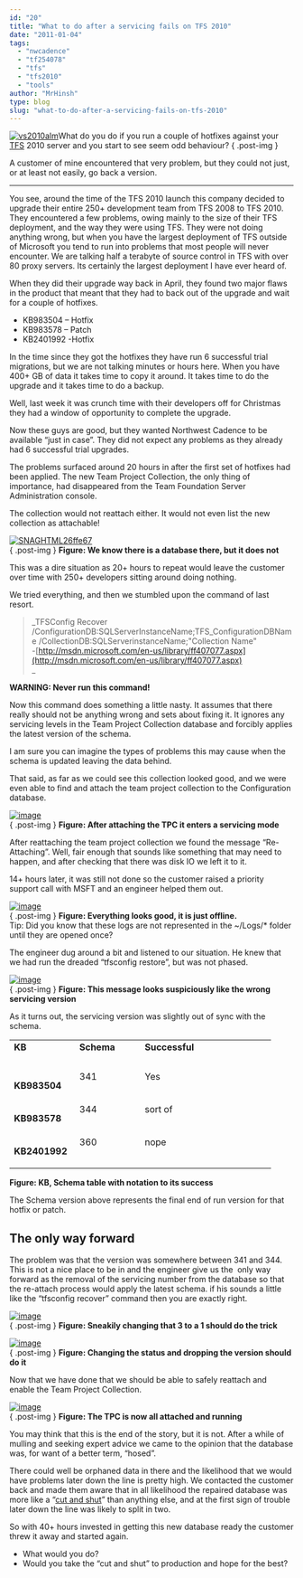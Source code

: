 ```yaml
---
id: "20"
title: "What to do after a servicing fails on TFS 2010"
date: "2011-01-04"
tags: 
  - "nwcadence"
  - "tf254078"
  - "tfs"
  - "tfs2010"
  - "tools"
author: "MrHinsh"
type: blog
slug: "what-to-do-after-a-servicing-fails-on-tfs-2010"
---
```


[![vs2010alm](images/7e1d3e9df51b_12C53-vs2010alm_thumb-8-8.png)](http://blog.hinshelwood.com/files/2011/05/GWB-Windows-Live-Writer-7e1d3e9df51b_12C53-vs2010alm_2.png)What do you do if you run a couple of hotfixes against your [TFS](http://msdn2.microsoft.com/en-us/teamsystem/aa718934.aspx "Team Foundation Server") 2010 server and you start to see seem odd behaviour?
{ .post-img }

A customer of mine encountered that very problem, but they could not just, or at least not easily, go back a version.

  

* * *

You see, around the time of the TFS 2010 launch this company decided to upgrade their entire 250+ development team from TFS 2008 to TFS 2010. They encountered a few problems, owing mainly to the size of their TFS deployment, and the way they were using TFS. They were not doing anything wrong, but when you have the largest deployment of TFS outside of Microsoft you tend to run into problems that most people will never encounter. We are talking half a terabyte of source control in TFS with over 80 proxy servers. Its certainly the largest deployment I have ever heard of.

When they did their upgrade way back in April, they found two major flaws in the product that meant that they had to back out of the upgrade and wait for a couple of hotfixes.

- KB983504 – Hotfix
- KB983578 – Patch
- KB2401992 -Hotfix

In the time since they got the hotfixes they have run 6 successful trial migrations, but we are not talking minutes or hours here. When you have 400+ GB of data it takes time to copy it around. It takes time to do the upgrade and it takes time to do a backup.

Well, last week it was crunch time with their developers off for Christmas they had a window of opportunity to complete the upgrade.

Now these guys are good, but they wanted Northwest Cadence to be available “just in case”. They did not expect any problems as they already had 6 successful trial upgrades.

The problems surfaced around 20 hours in after the first set of hotfixes had been applied. The new Team Project Collection, the only thing of importance, had disappeared from the Team Foundation Server Administration console.

The collection would not reattach either. It would not even list the new collection as attachable!

[![SNAGHTML26ffe67](images/7e1d3e9df51b_12C53-SNAGHTML26ffe67_thumb-7-7.png)](http://blog.hinshelwood.com/files/2011/05/GWB-Windows-Live-Writer-7e1d3e9df51b_12C53-SNAGHTML26ffe67.png)  
{ .post-img }
**Figure: We know there is a database there, but it does not**

This was a dire situation as 20+ hours to repeat would leave the customer over time with 250+ developers sitting around doing nothing.

We tried everything, and then we stumbled upon the command of last resort.

> _TFSConfig Recover /ConfigurationDB:SQLServerInstanceName;TFS\_ConfigurationDBName /CollectionDB:SQLServerinstanceName;"Collection Name"  
> \-[http://msdn.microsoft.com/en-us/library/ff407077.aspx](http://msdn.microsoft.com/en-us/library/ff407077.aspx)  
> _

**WARNING: Never run this command!**

Now this command does something a little nasty. It assumes that there really should not be anything wrong and sets about fixing it. It ignores any servicing levels in the Team Project Collection database and forcibly applies the latest version of the schema.

I am sure you can imagine the types of problems this may cause when the schema is updated leaving the data behind.

That said, as far as we could see this collection looked good, and we were even able to find and attach the team project collection to the Configuration database.

[![image](images/7e1d3e9df51b_12C53-image_thumb_7-4-4.png)](http://blog.hinshelwood.com/files/2011/05/GWB-Windows-Live-Writer-7e1d3e9df51b_12C53-image_16.png)  
{ .post-img }
**Figure: After attaching the TPC it enters a servicing mode**

After reattaching the team project collection we found the message “Re-Attaching”. Well, fair enough that sounds like something that may need to happen, and after checking that there was disk IO we left it to it.

14+ hours later, it was still not done so the customer raised a priority support call with MSFT and an engineer helped them out.

[![image](images/7e1d3e9df51b_12C53-image_thumb_3-2-2.png)](http://blog.hinshelwood.com/files/2011/05/GWB-Windows-Live-Writer-7e1d3e9df51b_12C53-image_8.png)  
{ .post-img }
**Figure: Everything looks good, it is just offline.**  
Tip: Did you know that these logs are not represented in the ~/Logs/\* folder until they are opened once?

The engineer dug around a bit and listened to our situation. He knew that we had run the dreaded “tfsconfig restore”, but was not phased.

[![image](images/7e1d3e9df51b_12C53-image_thumb_2-1-1.png)](http://blog.hinshelwood.com/files/2011/05/GWB-Windows-Live-Writer-7e1d3e9df51b_12C53-image_6.png)  
{ .post-img }
**Figure: This message looks suspiciously like the wrong servicing version**

As it turns out, the servicing version was slightly out of sync with the schema.

<table border="0" cellspacing="0" cellpadding="2" width="400"><tbody><tr><td valign="top" width="100"><strong>KB</strong></td><td valign="top" width="100"><strong>Schema</strong></td><td valign="top" width="100"><strong>Successful</strong></td><td valign="top" width="100">&nbsp;</td></tr><tr><td valign="top" width="100">&nbsp;</td><td valign="top" width="100">&nbsp;</td><td valign="top" width="100">&nbsp;</td><td valign="top" width="100">&nbsp;</td></tr><tr><td valign="top" width="100"><p><strong>KB983504</strong></p></td><td valign="top" width="100">341</td><td valign="top" width="100">Yes</td><td valign="top" width="100">&nbsp;</td></tr><tr><td valign="top" width="100"><p><strong>KB983578</strong></p></td><td valign="top" width="100">344</td><td valign="top" width="100">sort of</td><td valign="top" width="100">&nbsp;</td></tr><tr><td valign="top" width="100"><p><strong>KB2401992</strong></p></td><td valign="top" width="100">360</td><td valign="top" width="100">nope</td><td valign="top" width="100">&nbsp;</td></tr></tbody></table>

**Figure: KB, Schema table with notation to its success**

The Schema version above represents the final end of run version for that hotfix or patch.

## The only way forward

The problem was that the version was somewhere between 341 and 344. This is not a nice place to be in and the engineer give us the  only way forward as the removal of the servicing number from the database so that the re-attach process would apply the latest schema. if his sounds a little like the “tfsconfig recover” command then you are exactly right.

  
[![image](images/7e1d3e9df51b_12C53-image_thumb_5-3-3.png)](http://blog.hinshelwood.com/files/2011/05/GWB-Windows-Live-Writer-7e1d3e9df51b_12C53-image_12.png)  
{ .post-img }
**Figure: Sneakily changing that 3 to a 1 should do the trick**

[![image](images/7e1d3e9df51b_12C53-image_thumb_9-5-5.png)](http://blog.hinshelwood.com/files/2011/05/GWB-Windows-Live-Writer-7e1d3e9df51b_12C53-image_21.png)  
{ .post-img }
**Figure: Changing the status and dropping the version should do it**

Now that we have done that we should be able to safely reattach and enable the Team Project Collection.

[![image](images/7e1d3e9df51b_12C53-image_thumb-6-6.png)](http://blog.hinshelwood.com/files/2011/05/GWB-Windows-Live-Writer-7e1d3e9df51b_12C53-image_2.png)  
{ .post-img }
**Figure: The TPC is now all attached and running**

You may think that this is the end of the story, but it is not. After a while of mulling and seeking expert advice we came to the opinion that the database was, for want of a better term, “hosed”.

There could well be orphaned data in there and the likelihood that we would have problems later down the line is pretty high. We contacted the customer back and made them aware that in all likelihood the repaired database was more like a “[cut and shut](http://en.wikipedia.org/wiki/Lemon_(automobile))” than anything else, and at the first sign of trouble later down the line was likely to split in two.

So with 40+ hours invested in getting this new database ready the customer threw it away and started again.

- What would you do?
- Would you take the “cut and shut” to production and hope for the best?


